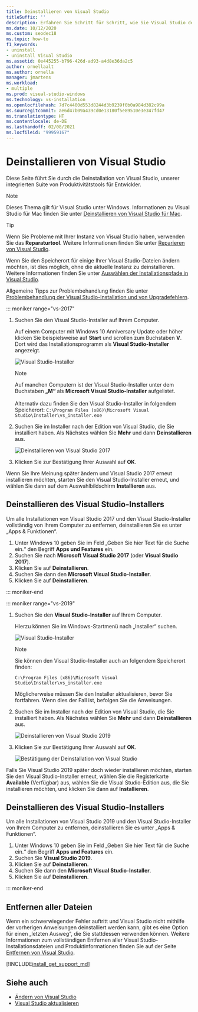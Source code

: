 ```yaml
---
title: Deinstallieren von Visual Studio
titleSuffix: ''
description: Erfahren Sie Schritt für Schritt, wie Sie Visual Studio deinstallieren.
ms.date: 10/12/2020
ms.custom: seodec18
ms.topic: how-to
f1_keywords:
- uninstall
- uninstall Visual Studio
ms.assetid: 0e445255-b796-426d-ad93-a4d8e36da2c5
author: ornellaalt
ms.author: ornella
manager: jmartens
ms.workload:
- multiple
ms.prod: visual-studio-windows
ms.technology: vs-installation
ms.openlocfilehash: 7d7c4400d553d8244d3b9239f0b0a984d382c99a
ms.sourcegitcommit: ae6d47b09a439cd0e13180f5e89510e3e347fd47
ms.translationtype: HT
ms.contentlocale: de-DE
ms.lasthandoff: 02/08/2021
ms.locfileid: "99959167"
---
```

# <a name="uninstall-visual-studio"></a>Deinstallieren von Visual Studio

Diese Seite führt Sie durch die Deinstallation von Visual Studio, unserer integrierten Suite von Produktivitätstools für Entwickler.

> [!NOTE]
> Dieses Thema gilt für Visual Studio unter Windows. Informationen zu Visual Studio für Mac finden Sie unter [Deinstallieren von Visual Studio für Mac](/visualstudio/mac/uninstall).

> [!TIP]
> Wenn Sie Probleme mit Ihrer Instanz von Visual Studio haben, verwenden Sie das **Reparaturtool**. Weitere Informationen finden Sie unter [Reparieren von Visual Studio](../install/repair-visual-studio.md). 
>
> Wenn Sie den Speicherort für einige Ihrer Visual Studio-Dateien ändern möchten, ist dies möglich, ohne die aktuelle Instanz zu deinstallieren. Weitere Informationen finden Sie unter [Auswählen der Installationspfade in Visual Studio](../install/change-installation-locations.md).
>
> Allgemeine Tipps zur Problembehandlung finden Sie unter [Problembehandlung der Visual Studio-Installation und von Upgradefehlern](../install/troubleshooting-installation-issues.md).

::: moniker range="vs-2017"

1. Suchen Sie den Visual Studio-Installer auf Ihrem Computer.

     Auf einem Computer mit Windows 10 Anniversary Update oder höher klicken Sie beispielsweise auf **Start** und scrollen zum Buchstaben **V**. Dort wird das Installationsprogramm als **Visual Studio-Installer** angezeigt.

     ![Visual Studio-Installer](media/locate-the-visual-studio-installer.png "Suchen des Microsoft Visual Studio-Installers")

   > [!NOTE]
   > Auf manchen Computern ist der Visual Studio-Installer unter dem Buchstaben **„M“** als **Microsoft Visual Studio-Installer** aufgelistet.<br/><br/> Alternativ dazu finden Sie den Visual Studio-Installer in folgendem Speicherort: `C:\Program Files (x86)\Microsoft Visual Studio\Installer\vs_installer.exe`

1. Suchen Sie im Installer nach der Edition von Visual Studio, die Sie installiert haben. Als Nächstes wählen Sie **Mehr** und dann **Deinstallieren** aus.

     ![Deinstallieren von Visual Studio 2017](media/uninstall-visual-studio.png "Deinstallieren von Visual Studio 2017")

1. Klicken Sie zur Bestätigung Ihrer Auswahl auf **OK**.

Wenn Sie Ihre Meinung später ändern und Visual Studio 2017 erneut installieren möchten, starten Sie den Visual Studio-Installer erneut, und wählen Sie dann auf dem Auswahlbildschirm **Installieren** aus.

## <a name="uninstall-visual-studio-installer"></a>Deinstallieren des Visual Studio-Installers

Um alle Installationen von Visual Studio 2017 und den Visual Studio-Installer vollständig von Ihrem Computer zu entfernen, deinstallieren Sie es unter „Apps & Funktionen“.

1. Unter Windows 10 geben Sie im Feld „Geben Sie hier Text für die Suche ein.“ den Begriff **Apps und Features** ein.
1. Suchen Sie nach **Microsoft Visual Studio 2017** (oder **Visual Studio 2017**).
1. Klicken Sie auf **Deinstallieren**.
1. Suchen Sie dann den **Microsoft Visual Studio-Installer**.
1. Klicken Sie auf **Deinstallieren**.

::: moniker-end

::: moniker range="vs-2019"

1. Suchen Sie den **Visual Studio-Installer** auf Ihrem Computer.

     Hierzu können Sie im Windows-Startmenü nach „Installer“ suchen.

     ![Visual Studio-Installer](media/vs-2019/visual-studio-installer.png "Suchen nach dem Visual Studio-Installer")

     > [!NOTE]
     > Sie können den Visual Studio-Installer auch an folgendem Speicherort finden:
     >
     > `C:\Program Files (x86)\Microsoft Visual Studio\Installer\vs_installer.exe`

    Möglicherweise müssen Sie den Installer aktualisieren, bevor Sie fortfahren. Wenn dies der Fall ist, befolgen Sie die Anweisungen.

1. Suchen Sie im Installer nach der Edition von Visual Studio, die Sie installiert haben. Als Nächstes wählen Sie **Mehr** und dann **Deinstallieren** aus.

     ![Deinstallieren von Visual Studio 2019](media/vs-2019/vs-installer-uninstall.png "Deinstallieren von Visual Studio 2019")

1. Klicken Sie zur Bestätigung Ihrer Auswahl auf **OK**.

     ![Bestätigung der Deinstallation von Visual Studio](media/vs-2019/uninstall-visualstudio-confirm.png "Bestätigen, dass Sie Visual Studio 2019 deinstallieren möchten")

Falls Sie Visual Studio 2019 später doch wieder installieren möchten, starten Sie den Visual Studio-Installer erneut, wählen Sie die Registerkarte **Available** (Verfügbar) aus, wählen Sie die Visual Studio-Edition aus, die Sie installieren möchten, und klicken Sie dann auf **Installieren**.

## <a name="uninstall-visual-studio-installer"></a>Deinstallieren des Visual Studio-Installers

Um alle Installationen von Visual Studio 2019 und den Visual Studio-Installer von Ihrem Computer zu entfernen, deinstallieren Sie es unter „Apps & Funktionen“.

1. Unter Windows 10 geben Sie im Feld „Geben Sie hier Text für die Suche ein.“ den Begriff **Apps und Features** ein.
1. Suchen Sie **Visual Studio 2019**.
1. Klicken Sie auf **Deinstallieren**.
1. Suchen Sie dann den **Microsoft Visual Studio-Installer**.
1. Klicken Sie auf **Deinstallieren**.

::: moniker-end

## <a name="remove-all-files"></a>Entfernen aller Dateien

Wenn ein schwerwiegender Fehler auftritt und Visual Studio nicht mithilfe der vorherigen Anweisungen deinstalliert werden kann, gibt es eine Option für einen „letzten Ausweg“, die Sie stattdessen verwenden können. Weitere Informationen zum vollständigen Entfernen aller Visual Studio-Installationsdateien und Produktinformationen finden Sie auf der Seite [Entfernen von Visual Studio](remove-visual-studio.md).

[!INCLUDE[install_get_support_md](includes/install_get_support_md.md)]

## <a name="see-also"></a>Siehe auch

* [Ändern von Visual Studio](modify-visual-studio.md)
* [Visual Studio aktualisieren](update-visual-studio.md)
